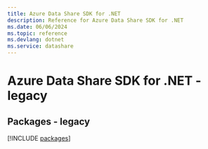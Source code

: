 ```yaml
---
title: Azure Data Share SDK for .NET
description: Reference for Azure Data Share SDK for .NET
ms.date: 06/06/2024
ms.topic: reference
ms.devlang: dotnet
ms.service: datashare
---
```

# Azure Data Share SDK for .NET - legacy
## Packages - legacy
[!INCLUDE [packages](data-share-index.md)]